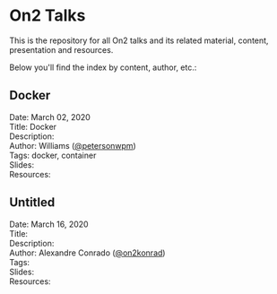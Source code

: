 # On2 Talks
This is the repository for all On2 talks and its related material, content, presentation and resources.  

Below you'll find the index by content, author, etc.:  

## Docker
Date: March 02, 2020  
Title: Docker  
Description:  
Author: Williams ([@petersonwpm](https://github.com/orgs/on2-dev/people/petersonwpm))  
Tags: docker, container  
Slides:  
Resources:  

## Untitled
Date: March 16, 2020  
Title:   
Description:  
Author: Alexandre Conrado ([@on2konrad](https://github.com/orgs/on2-dev/people/on2konrad))  
Tags:  
Slides:  
Resources: 
